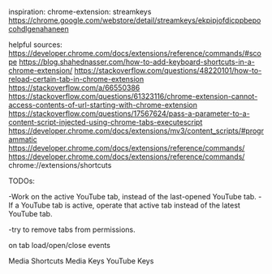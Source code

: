 inspiration:
chrome-extension: streamkeys
https://chrome.google.com/webstore/detail/streamkeys/ekpipjofdicppbepocohdlgenahaneen


helpful sources:
https://developer.chrome.com/docs/extensions/reference/commands/#scope
https://blog.shahednasser.com/how-to-add-keyboard-shortcuts-in-a-chrome-extension/
https://stackoverflow.com/questions/48220101/how-to-reload-certain-tab-in-chrome-extension
https://stackoverflow.com/a/66550386
https://stackoverflow.com/questions/61323116/chrome-extension-cannot-access-contents-of-url-starting-with-chrome-extension
https://stackoverflow.com/questions/17567624/pass-a-parameter-to-a-content-script-injected-using-chrome-tabs-executescript
https://developer.chrome.com/docs/extensions/mv3/content_scripts/#programmatic
https://developer.chrome.com/docs/extensions/reference/commands/
https://developer.chrome.com/docs/extensions/reference/commands/
chrome://extensions/shortcuts


TODOs:

-Work on the active YouTube tab, instead of the last-opened YouTube tab.
-If a YouTube tab is active, operate that active tab instead of the latest YouTube tab.

-try to remove tabs from permissions.



on tab load/open/close events

Media Shortcuts
Media Keys
YouTube Keys
